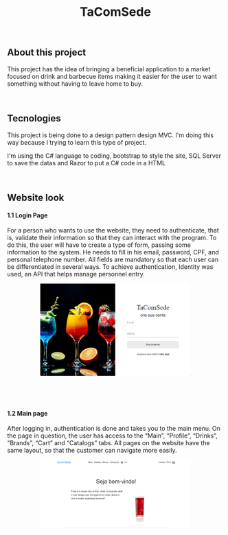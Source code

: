 <h1 align="center"><strong>TaComSede</strong></h1>

<br/>

<h2>About this project</h2>


<p>This project has the idea of bringing a beneficial application to a market focused on drink and barbecue items making it easier for the user to want something without having to leave home to buy.</p>

<br/>

<h2>Tecnologies</h2>

<p>This project is being done to a design pattern design MVC. I'm doing this way because I trying to learn this type of project. </p>

<p>I'm using the C# language to coding, bootstrap to style the site, SQL Server to save the datas and Razor to put a C# code in a HTML </p>

<br/>

<h2>Website look</h2>

<h4>1.1 Login Page</h4>

<p>For a person who wants to use the website, they need to authenticate, that is, validate their information so that they can interact with the program. To do this, the user will have to create a type of form, passing some information to the system. He needs to fill in his email, password, CPF, and personal telephone number. All fields are mandatory so that each user can be differentiated in several ways. To achieve authentication, Identity was used, an API that helps manage personnel entry.</p>


<p align="center">
  <img src="assets/login.png" width="350" alt="accessibility text">
</p>

<h1></h1>
<br/>

<h4>1.2 Main page</h4>

<p>After logging in, authentication is done and takes you to the main menu. On the page in question, the user has access to the “Main”, “Profile”, “Drinks”, “Brands”, “Cart” and “Catalogs” tabs. All pages on the website have the same layout, so that the customer can navigate more easily.</p>

<p align="center">
  <img src="assets/principalPage.png" width="350" alt="accessibility text">
</p>
